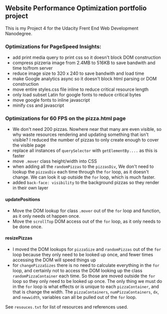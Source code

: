 ## Website Performance Optimization portfolio project

This is my Project 4 for the Udacity Frent End Web Development Nanodegree.

### Optimizations for PageSpeed Insights:
* add print media query to print css so it doesn't block DOM construction
* compress pizzeria image from 2.4MB to 516KB to save bandwith and time to/from server
* reduce image size to 320 x 240 to save bandwith and load time
* make Google analytics async so it doesn't block html parsing or DOM construction
* move entire styles.css file inline to reduce critical resource length
* only load subset Latin for google fonts to reduce critical bytes
* move google fonts to inline javascript
* minify css and javascript

### Optimizations for 60 FPS on the pizza.html page
* We don't need 200 pizzas. Nowhere near that many are even visible, so why waste resources rendering and updating something that isn't visible? I reduced the number of pizzas to only create enough to cover the visible page
* replace all instances of `querySelector` with `getElementBy....` as this is faster
* move `.mover` class height/width into CSS
* when adding all the `randomPizzas` to the `pizzasDiv`, We don't need to lookup the `pizzasDiv` each time through the `for` loop, as it doesn't change. We can look it up outside the `for` loop, which is much faster.
* added `back-face: visibility` to the background pizzas so they render in their own layer

#### updatePositions
* Move the DOM lookup for class `.mover` out of the `for` loop and function, as it only
   needs ot happen once.
* Move the `scrollTop` DOM access out of the `for` loop, as it only needs to be done once.

#### resizePizzas
* I moved the DOM lookups for `pizzaSize` and `randomPizzas` out of the `for` loop because they only need to be looked up once, and fewer times accessing the DOM will speed things up
* for `changePizzaSizes` there is no need to calculate everything in the `for` loop, and certainly not to access the DOM looking up the class `randomPizzaContainer` each time. So those are moved outside the `for` loop so they only need to be looked up once. The only thing we must do in the `for` loop is what effects or is unique to each `pizzaContainer`, and that is change the width. The `pizzaContainers`, `numPizzaContainers`, `dx`, and `newwidth`, variables can all be pulled out of the `for` loop.

See `resouces.txt` for list of resources and references used.
